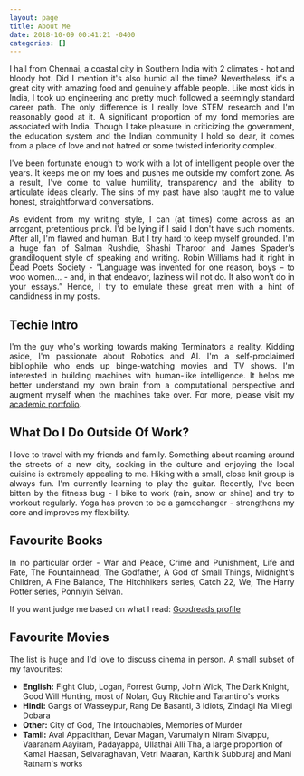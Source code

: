 ```yaml
---
layout: page
title: About Me
date: 2018-10-09 00:41:21 -0400
categories: []
---
```


<p align="justify"> I hail from Chennai, a coastal city in Southern India with 2 climates - hot and bloody hot. Did I mention it's also humid all the time? Nevertheless, it's a great city with amazing food and genuinely affable people. Like most kids in India, I took up engineering and pretty much followed a seemingly standard career path. The only difference is I really love STEM research and I'm reasonably good at it. A significant proportion of my fond memories are associated with India. Though I take pleasure in criticizing the government, the education system and the Indian community I hold so dear, it comes from a place of love and not hatred or some twisted inferiority complex.</p>

<p align="justify"> I've been fortunate enough to work with a lot of intelligent people over the years. It keeps me on my toes and pushes me outside my comfort zone. As a result, I've come to value humility, transparency and the ability to articulate ideas clearly. The sins of my past have also taught me to value honest, straightforward conversations. </p>

<p align="justify"> As evident from my writing style, I can (at times) come across as an arrogant, pretentious prick. I'd be lying if I said I don't have such moments. After all, I'm flawed and human. But I try hard to keep myself grounded. I'm a huge fan of Salman Rushdie, Shashi Tharoor and James Spader's grandiloquent style of speaking and writing. Robin Williams had it right in Dead Poets Society - ”Language was invented for one reason, boys – to woo women… - and, in that endeavor, laziness will not do. It also won’t do in your essays.” Hence, I try to emulate these great men with a hint of candidness in my posts.</p>

<h2 class="section-heading"> Techie Intro </h2> 

<p align="justify"> I'm the guy who's working towards making Terminators a reality. Kidding aside, I'm passionate about Robotics and AI. I'm a self-proclaimed bibliophile who ends up binge-watching movies and TV shows. I'm interested in building machines with human-like intelligence. It helps me better understand my own brain from a computational perspective and augment myself when the machines take over. For more, please visit my <a href="https://gauthamvasan.github.io">academic portfolio</a>.</p>

<h2 class="section-heading"> What Do I Do Outside Of Work? </h2>
<p align="justify"> I love to travel with my friends and family. Something about roaming around the streets of a new city, soaking in the culture and enjoying the local cuisine is extremely appealing to me. Hiking with a small, close knit group is always fun. I'm currently learning to play the guitar. Recently, I've been bitten by the fitness bug - I bike to work (rain, snow or shine) and try to workout regularly. Yoga has proven to be a gamechanger - strengthens my core and improves my flexibility. </p>

<h2 class="section-heading">Favourite Books</h2>
<p align="justify"> In no particular order - War and Peace, Crime and Punishment, Life and Fate, The Fountainhead, The Godfather, A God of Small Things, Midnight's Children, A Fine Balance, The Hitchhikers series, Catch 22, We, The Harry Potter series, Ponniyin Selvan. </p>

<p align="justify"> If you want judge me based on what I read: <a href="https://www.goodreads.com/user/show/29446357-gautham-vasan" target="_blank">Goodreads profile</a> </p>

<h2 class="section-heading">Favourite Movies</h2>
<p align="justify"> The list is huge and I'd love to discuss cinema in person. A small subset of my favourites: <br>
    <ul>
        <li><b>English:</b> Fight Club, Logan, Forrest Gump, John Wick, The Dark Knight, Good Will Hunting, most of Nolan, Guy Ritchie and Tarantino's works </li>
        <li><b>Hindi:</b> Gangs of Wasseypur, Rang De Basanti, 3 Idiots, Zindagi Na Milegi Dobara</li>
        <li><b>Other:</b> City of God, The Intouchables, Memories of Murder</li>
        <li><b>Tamil:</b> Aval Appadithan, Devar Magan, Varumaiyin Niram Sivappu, Vaaranam Aayiram, Padayappa, Ullathai Alli Tha, a large proportion of Kamal Haasan, Selvaraghavan, Vetri Maaran, Karthik Subburaj and Mani Ratnam's works  </li>
    </ul>
</p>
